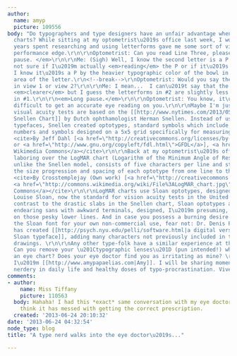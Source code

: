 ```yaml
---
author:
  name: amyp
  picture: 109556
body: "Do typographers and type designers have an unfair advantage when reading eye
  charts? While sitting at my optometrist\u2019s office last week, I wondered if my
  years spent researching and using letterforms gave me some sort of visual acuity
  performance edge.\r\n\r\nOptometrist: Can you read Line Three, please?\r\n\r\n<em>Long
  pause. </em>\r\n\r\nMe: (Sigh) Well, I know the second letter is a P. But I\u2019m
  not sure if I\u2019m actually <em>reading</em> the P or if it\u2019s just because
  I know it\u2019s a P by the heavier typographic color of the bowl in the top right
  area of the letter.\r\n<!--break-->\r\nOptometrist: Would you say the line is clearer
  in view 1 or view 2?\r\n\r\nMe: I mean...  I can\u2019t say that the line is actually
  <em>clearer</em> but I guess the letterforms in #2 are slightly less sparkly than
  in #1.\r\n\r\n<em>Long pause.</em>\r\n\r\nOptometrist: You know, it\u2019s very
  difficult to get an accurate eye reading on you.\r\n\r\nMaybe I'm just more annoying.\r\n\r\nModern
  visual acuity tests are based on the [[http://www.nytimes.com/2013/05/26/magazine/who-made-that-eye-chart.html|1862
  Snellen Chart]] by Dutch ophthamologist Herman Snellen. Instead of using existing
  typefaces, Snellen created optotypes, standard symbols which include letterforms,
  numbers and symbols designed on a 5x5 grid specifically for measuring vision clarity.\r\n\r\n[img:sites/default/files/old-images/Snellen_chart_6170.svg.png]
  <cite>By Jeff Dahl [<a href=\"http://creativecommons.org/licenses/by-sa/3.0\">CC-BY-SA-3.0</a>
  or <a href=\"http://www.gnu.org/copyleft/fdl.html\">GFDL</a>], <a href=\"http://commons.wikimedia.org/wiki/File%3ASnellen_chart.svg\">via
  Wikimedia Commons</a></cite>\r\n\r\nBack at my optometrist\u2019s office, I was
  laboring over the LogMAR chart (Logarithm of the Minimum Angle of Resolution), which,
  unlike the Snellen model, consists of five characters per line and standardizes
  the size progression and spacing of each optotype from one line to the next. \r\n\r\n[img:sites/default/files/old-images/LogMAR_chart_3953.jpg]
  <cite>By Crosstemplejay (Own work) [<a href=\"http://creativecommons.org/licenses/by-sa/3.0\">CC-BY-SA-3.0</a>],
  <a href=\"http://commons.wikimedia.org/wiki/File%3ALogMAR_chart.jpg\">via Wikimedia
  Commons</a></cite>\r\n\r\nLogMAR charts use Sloan optotypes, designed in 1959 by
  Louise Sloan, now the standard for vision acuity tests in the United States. In
  contrast to the drastic slabs in the Snellen chart, Sloan optotypes are blocky but
  endearing sans with awkward terminals, designed, I\u2019m presuming, to stump you
  on those pesky lower lines. And in case you possess a burning desire to acquire
  the Sloan font for your own non-commercial use, fear not: Dr. Denis Pelli of NYU
  has created [[http://psych.nyu.edu/pelli/software.html|a digital version of the
  Sloan typeface]], adding many characters not previously included in the original
  drawings. \r\n\r\nAny other type-folk have a similar experience at the eye doctor?
  Can you remove your \u201Ctypographic lenses\u201D (pun intended!) while reading
  an eye chart? Does your eye doctor find you as irritating as mine? \r\n\r\n-------------------------------------------------------\r\n<em>Hi,
  I\u2019m [[http://www.amypapaelias.com|Amy]]. I will be sharing moments of type
  nerdery in daily life and healthy doses of typo-procrastination. Vive Typophile!</em>"
comments:
- author:
    name: Miss Tiffany
    picture: 110563
  body: Hahaha! I had this *exact* same conversation with my eye doctor. I really
    think it has messed with getting the correct prescription.
  created: '2013-06-24 20:10:32'
date: '2013-06-24 04:32:54'
node_type: blog
title: "A type nerd walks into the eye doctor\u2019s..."

---
```

